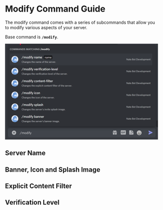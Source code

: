 # Modify Command Guide
The modify command comes with a series of subcommands that allow you to modify various aspects of your server.

Base command is **`/modify`**.

![Modify Command List](./images/modify-commandlist.png)


## Server Name

## Banner, Icon and Splash Image

## Explicit Content Filter

## Verification Level